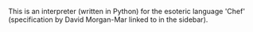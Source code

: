 This is an interpreter (written in Python) for the esoteric language 'Chef' (specification by David Morgan-Mar linked to in the sidebar).